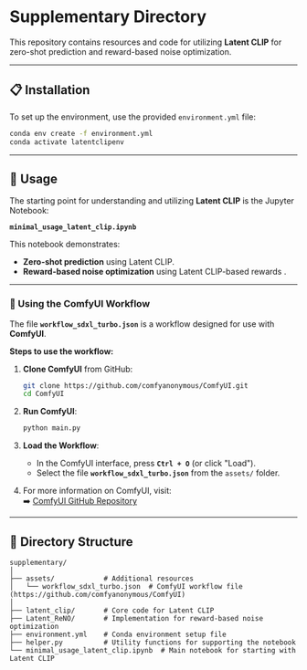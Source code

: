
# Supplementary Directory

This repository contains resources and code for utilizing **Latent CLIP** for zero-shot prediction and reward-based noise optimization.

---

## 📋 Installation

To set up the environment, use the provided `environment.yml` file:

```bash
conda env create -f environment.yml
conda activate latentclipenv
```

---

## 🚀 Usage

The starting point for understanding and utilizing **Latent CLIP** is the Jupyter Notebook:

**`minimal_usage_latent_clip.ipynb`**

This notebook demonstrates:
- **Zero-shot prediction** using Latent CLIP.
- **Reward-based noise optimization** using Latent CLIP-based rewards .

---

### 📌 Using the ComfyUI Workflow
The file **`workflow_sdxl_turbo.json`** is a workflow designed for use with **ComfyUI**.

**Steps to use the workflow:**
1. **Clone ComfyUI** from GitHub:
   ```bash
   git clone https://github.com/comfyanonymous/ComfyUI.git
   cd ComfyUI
   ```

2. **Run ComfyUI**:
   ```bash
   python main.py
   ```

3. **Load the Workflow**:
   - In the ComfyUI interface, press **`Ctrl + O`** (or click "Load").
   - Select the file **`workflow_sdxl_turbo.json`** from the `assets/` folder.

4. For more information on ComfyUI, visit:  
   ➡️ [ComfyUI GitHub Repository](https://github.com/comfyanonymous/ComfyUI)

---

## 📂 Directory Structure

```
supplementary/
│
├── assets/            # Additional resources
│   └── workflow_sdxl_turbo.json  # ComfyUI workflow file (https://github.com/comfyanonymous/ComfyUI)
│
├── latent_clip/       # Core code for Latent CLIP
├── Latent_ReNO/       # Implementation for reward-based noise optimization
├── environment.yml    # Conda environment setup file
├── helper.py          # Utility functions for supporting the notebook
└── minimal_usage_latent_clip.ipynb  # Main notebook for starting with Latent CLIP
```
